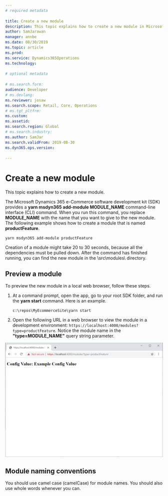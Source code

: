 ```yaml
---
# required metadata

title: Create a new module
description: This topic explains how to create a new module in Microsoft Dynamics 365 for Commerce.
author: SamJarawan
manager: annbe
ms.date: 08/30/2019
ms.topic: article
ms.prod: 
ms.service: Dynamics365Operations
ms.technology: 

# optional metadata

# ms.search.form: 
audience: Developer
# ms.devlang: 
ms.reviewer: josaw
ms.search.scope: Retail, Core, Operations
# ms.tgt_pltfrm: 
ms.custom: 
ms.assetid: 
ms.search.region: Global
# ms.search.industry: 
ms.author: SamJar
ms.search.validFrom: 2019-08-30
ms.dyn365.ops.version: 

---
```

# Create a new module

This topic explains how to create a new module.

The Microsoft Dynamics 365 e-Commerce software development kit (SDK) provides a **yarn msdyn365 add-module MODULE\_NAME** command-line interface (CLI) command. When you run this command, you replace **MODULE\_NAME** with the name that you want to give to the new module. The following example shows how to create a module that is named **productFeature**.

```
yarn msdyn365 add-module productFeature
```

Creation of a module might take 20 to 30 seconds, because all the dependencies must be pulled down. After the command has finished running, you can find the new module in the \\src\\modules\\ directory.

## Preview a module

To preview the new module in a local web browser, follow these steps.

1. At a command prompt, open the app, go to your root SDK folder, and run the **yarn start** command. Here is an example.

    ```
    c:\repos\MyEcommerceSite\yarn start
    ```

2. Open the following URL in a web browser to view the module in a development environment: `https://localhost:4000/modules?type=productFeature`. Notice the module name in the **"type=MODULE\_NAME"** query string parameter.

![Module preview](media/create-new-module.png)

## Module naming conventions

You should use camel case (camelCase) for module names. You should also use whole words whenever you can.
